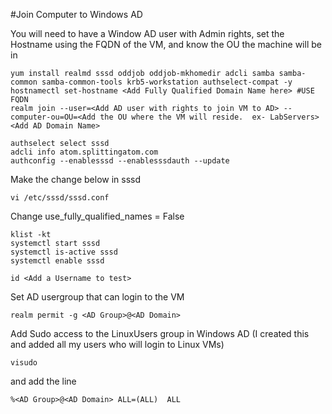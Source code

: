 #Join Computer to Windows AD

You will need to have a Window AD user with Admin rights, set the Hostname using the FQDN of the VM, and know the OU the machine will be in

```
yum install realmd sssd oddjob oddjob-mkhomedir adcli samba samba-common samba-common-tools krb5-workstation authselect-compat -y
hostnamectl set-hostname <Add Fully Qualified Domain Name here> #USE FQDN
realm join --user=<Add AD user with rights to join VM to AD> --computer-ou=OU=<Add the OU where the VM will reside.  ex- LabServers> <Add AD Domain Name>
```   


```
authselect select sssd
adcli info atom.splittingatom.com
authconfig --enablesssd --enablesssdauth --update
```
Make the change below in sssd
```
vi /etc/sssd/sssd.conf
```
Change use_fully_qualified_names = False

```
klist -kt
systemctl start sssd
systemctl is-active sssd
systemctl enable sssd
```



```
id <Add a Username to test>
```

Set AD usergroup that can login to the VM
```
realm permit -g <AD Group>@<AD Domain>

```

Add Sudo access to the LinuxUsers group in Windows AD (I created this and added all my users who will login to Linux VMs)
``` 
visudo
```
and add the line
```
%<AD Group>@<AD Domain> ALL=(ALL)  ALL
```
